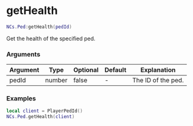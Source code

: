 # getHealth

```lua
NCs.Ped:getHealth(pedId)
```
Get the health of the specified ped.

### Arguments
| Argument | Type    | Optional | Default | Explanation                      |
|----------|---------|----------|---------|----------------------------------|
| pedId    | number  | false    | -       | The ID of the ped.               |

### Examples
```lua
local client = PlayerPedId()
NCs.Ped.getHealth(client)
```